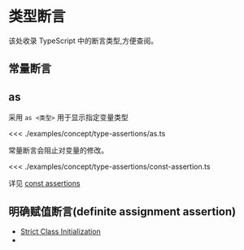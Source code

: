 # 类型断言

该处收录 TypeScript 中的断言类型,方便查阅。

## 常量断言
## as
采用 `as <类型>` 用于显示指定变量类型

<<< ./examples/concept/type-assertions/as.ts

常量断言会阻止对变量的修改。

<<< ./examples/concept/type-assertions/const-assertion.ts

详见 [const assertions](https://www.typescriptlang.org/docs/handbook/release-notes/overview.html#const-assertions)

## 明确赋值断言(definite assignment assertion)
* [Strict Class Initialization](https://www.typescriptlang.org/v2/docs/handbook/release-notes/overview.html#strict-class-initialization)
* 